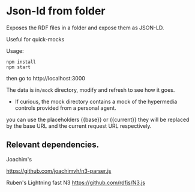 # Json-ld from folder

Exposes the RDF files in a folder and expose them as JSON-LD. 

Useful for quick-mocks

Usage:

```
npm install
npm start
```

then go to http://localhost:3000

The data is in`/mock` directory, modify and refresh to see how it goes.

- If curious, the mock directory contains a mock of the hypermedia controls provided from a personal agent. 

you can use the placeholders {{base}} or {{current}} they will be replaced by the base URL and the current request URL respectively.

## Relevant dependencies. 

Joachim's 

https://github.com/joachimvh/n3-parser.js

Ruben's 
Lightning fast N3 https://github.com/rdfjs/N3.js
